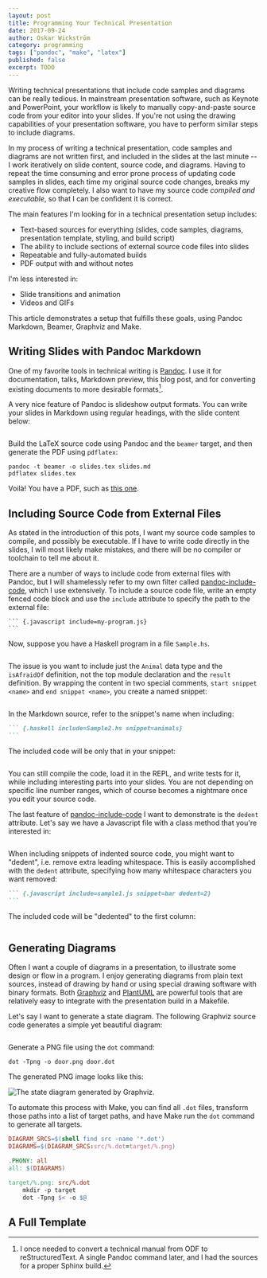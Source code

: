 ```yaml
---
layout: post
title: Programming Your Technical Presentation
date: 2017-09-24
author: Oskar Wickström
category: programming
tags: ["pandoc", "make", "latex"]
published: false
excerpt: TODO
---
```


Writing technical presentations that include code samples and diagrams
can be really tedious. In mainstream presentation software, such as
Keynote and PowerPoint, your workflow is likely to manually
copy-and-paste source code from your editor into your slides. If
you're not using the drawing capabilities of your presentation
software, you have to perform similar steps to include diagrams.

In my process of writing a technical presentation, code samples and
diagrams are not written first, and included in the slides at the last
minute -- I work iteratively on slide content, source code, and
diagrams. Having to repeat the time consuming and error prone process
of updating code samples in slides, each time my original source code
changes, breaks my creative flow completely. I also want to have my
source code _compiled and executable_, so that I can be confident it
is correct.

The main features I'm looking for in a technical presentation setup
includes:

* Text-based sources for everything (slides, code samples, diagrams,
  presentation template, styling, and build script)
* The ability to include sections of external source code files into
  slides
* Repeatable and fully-automated builds
* PDF output with and without notes

I'm less interested in:

* Slide transitions and animation
* Videos and GIFs

This article demonstrates a setup that fulfills these goals, using
Pandoc Markdown, Beamer, Graphviz and Make.

## Writing Slides with Pandoc Markdown

One of my favorite tools in technical writing is [Pandoc][]. I use it
for documentation, talks, Markdown preview, this blog post, and for
converting existing documents to more desirable formats[^1].

A very nice feature of Pandoc is slideshow output formats. You can
write your slides in Markdown using regular headings, with the
slide content below:

``` {.markdown include=_posts/pandoc-beamer-examples/first.md}
```

Build the LaTeX source code using Pandoc and the `beamer` target, and
then generate the PDF using `pdflatex`:

``` shell
pandoc -t beamer -o slides.tex slides.md
pdflatex slides.tex
```

Voilà! You have a PDF, such as [this one](/generated/pandoc-beamer-examples/first.pdf).


## Including Source Code from External Files

As stated in the introduction of this pots, I want my source code
samples to compile, and possibly be executable. If I have to write
code directly in the slides, I will most likely make mistakes, and
there will be no compiler or toolchain to tell me about it.

There are a number of ways to include code from external files with
Pandoc, but I will shamelessly refer to my own filter called
[pandoc-include-code][], which I use extensively. To include a
source code file, write an empty fenced code block and use the `include`
attribute to specify the path to the external file:

```` {.markdown}
``` {.javascript include=my-program.js}
```
````

Now, suppose you have a Haskell program in a file `Sample.hs`.

``` {.haskell include=_posts/pandoc-beamer-examples/Sample.hs}
```

The issue is you want to include just the `Animal` data type and the
`isAfraidOf` definition, not the top module declaration and the
`result` definition. By wrapping the content in two special comments,
`start snippet <name>` and `end snippet <name>`, you create a named
snippet:

``` {.haskell include=_posts/pandoc-beamer-examples/Sample2.hs}
```

In the Markdown source, refer to the snippet's name when including:

```` markdown
``` {.haskell include=Sample2.hs snippet=animals}
```
````

The included code will be only that in your snippet:

``` {.haskell include=_posts/pandoc-beamer-examples/Sample2.hs snippet=animals}
```

You can still compile the code, load it in the REPL, and write tests
for it, while including interesting parts into your slides. You are
not depending on specific line number ranges, which of course becomes
a nightmare once you edit your source code.

The last feature of [pandoc-include-code][] I want to demonstrate is
the `dedent` attribute. Let's say we have a Javascript file with a
class method that you're interested in:

``` {.javascript include=_posts/pandoc-beamer-examples/sample1.js}
```

When including snippets of indented source code, you might want to
"dedent", i.e. remove extra leading whitespace. This is easily
accomplished with the `dedent` attribute, specifying how many
whitespace characters you want removed:

```` markdown
``` {.javascript include=sample1.js snippet=bar dedent=2}
```
````

The included code will be "dedented" to the first column:

``` {.javascript include=_posts/pandoc-beamer-examples/sample1.js snippet=bar dedent=2}
```

## Generating Diagrams

Often I want a couple of diagrams in a presentation, to illustrate
some design or flow in a program. I enjoy generating diagrams from
plain text sources, instead of drawing by hand or using special
drawing software with binary formats. Both [Graphviz][] and
[PlantUML][] are powerful tools that are relatively easy to integrate
with the presentation build in a Makefile.

Let's say I want to generate a state diagram. The following Graphviz
source code generates a simple yet beautiful diagram:

``` {.graphviz include=_posts/pandoc-beamer-examples/diagrams/door.dot}
```

Generate a PNG file using the `dot` command:

``` shell
dot -Tpng -o door.png door.dot
```

The generated PNG image looks like this:

![The state diagram generated by Graphviz.](/generated/pandoc-beamer-examples/door.png)

To automate this process with Make, you can find all `.dot` files,
transform those paths into a list of target paths, and have Make run
the `dot` command to generate all targets.

``` makefile
DIAGRAM_SRCS=$(shell find src -name '*.dot')
DIAGRAMS=$(DIAGRAM_SRCS:src/%.dot=target/%.png)

.PHONY: all
all: $(DIAGRAMS)

target/%.png: src/%.dot
	mkdir -p target
	dot -Tpng $< -o $@
```

## A Full Template

[^1]: I once needed to convert a technical manual from ODF to
    reStructuredText. A single Pandoc command later, and I had the
    sources for a proper Sphinx build.

[Listings]: http://texdoc.net/texmf-dist/doc/latex/listings/listings.pdf
[Pandoc]: https://pandoc.org
[pandoc-include-code]: https://github.com/owickstrom/pandoc-include-code
[Graphviz]: http://graphviz.org
[PlantUML]: http://plantuml.com

